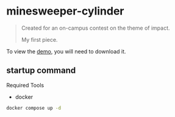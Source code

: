 # minesweeper-cylinder

> Created for an on-campus contest on the theme of impact.
> 
> My first piece.

To view the [demo](./demo/21_hew_demo.mp4), you will need to download it.

## startup command
Required Tools
- docker
```sh
docker compose up -d
```
